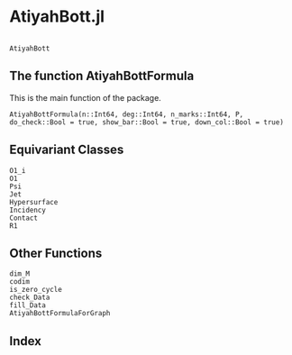 # AtiyahBott.jl


```@contents
```

```@docs
AtiyahBott
```
## The function AtiyahBottFormula
This is the main function of the package.
```@docs
AtiyahBottFormula(n::Int64, deg::Int64, n_marks::Int64, P, do_check::Bool = true, show_bar::Bool = true, down_col::Bool = true)
```

## Equivariant Classes
```@docs
O1_i
O1
Psi
Jet
Hypersurface
Incidency
Contact
R1
```

## Other Functions
```@docs
dim_M
codim
is_zero_cycle
check_Data
fill_Data
AtiyahBottFormulaForGraph
```

## Index

```@index
```
